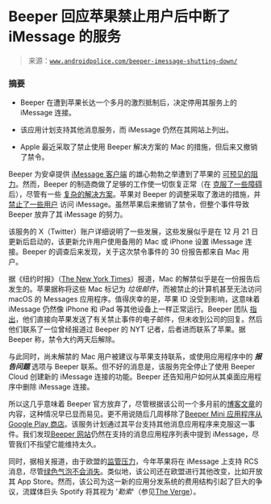 <!--yml

category: 未分类

日期：2024 年 05 月 27 日 15:14:12

-->

# Beeper 回应苹果禁止用户后中断了 iMessage 的服务

> 来源：[`www.androidpolice.com/beeper-imessage-shutting-down/`](https://www.androidpolice.com/beeper-imessage-shutting-down/)

### 摘要

+   Beeper 在遭到苹果长达一个多月的激烈抵制后，决定停用其服务上的 iMessage 连接。

+   该应用计划支持其他消息服务，而 iMessage 仍然在其网站上列出。

+   Apple 最近采取了禁止使用 Beeper 解决方案的 Mac 的措施，但后来又撤销了禁令。

Beeper 为安卓提供 [iMessage 客户端](http://www.androidpolice.com/do-android-users-even-want-imessage/) 的雄心勃勃之举遭到了苹果的 [可预见的阻力](https://www.androidpolice.com/apple-cuts-off-beeper-mini-access-imessage/)。然而，Beeper 的制造商做了足够的工作使一切恢复正常（在 [克服了一些障碍](https://www.androidpolice.com/beeper-mini-back-no-phone-numbers-b/) 后），尽管有一些 [复杂的解决方案](https://www.androidpolice.com/beeper-last-ditch-effort-imessage-android/)。苹果对 Beeper 的调整采取了激进的措施，并 [禁止了一些用户](https://www.androidpolice.com/apple-beeper-imessage-banhammer/) 访问 iMessage。虽然苹果后来撤销了禁令，但整个事件导致 Beeper 放弃了其 iMessage 的努力。

该服务的 X（Twitter）账户详细说明了一些发展，这些发展似乎是在 12 月 21 日更新后启动的，该更新允许用户使用备用的 Mac 或 iPhone 设置 iMessage 连接。Beeper 的调查后来发现，关于这次禁令事件的 30 份报告都来自 Mac 用户。

据《纽约时报》（[The New York Times](https://www.nytimes.com/2024/01/26/technology/apple-messaging-crackdown-beeper.html)）报道，Mac 的解禁似乎是在一份报告后发生的。苹果据称将这些 Mac 标记为 *垃圾邮件*，而被禁止的计算机甚至无法访问 macOS 的 Messages 应用程序。值得庆幸的是，苹果 ID 没受到影响，这意味着 iMessage 仍然像 iPhone 和 iPad 等其他设备上一样正常运行。Beeper 团队 [指出](https://twitter.com/onbeeper/status/1750932040130961465)，他们直接向苹果发送了有关禁止事件的电子邮件，但未收到公司的回复。然后他们联系了一位曾经报道过 Beeper 的 NYT 记者，后者进而联系了苹果。据 Beeper 称，禁令大约两天后解除。

与此同时，尚未解禁的 Mac 用户被建议与苹果支持联系，或使用应用程序中的 ***报告问题*** 选项与 Beeper 联系。但不好的消息是，该服务完全停止了使用 Beeper Cloud 创建新的 iMessage 连接的功能。Beeper 还告知用户如何从其桌面应用程序中删除 iMessage 连接。

所以这几乎意味着 Beeper 官方放弃了，尽管根据该公司一个多月前的[博客文章](https://blog.beeper.com/p/beeper-moving-forward)的内容，这种情况早已显而易见。更不用说随后几周移除了[Beeper Mini 应用程序从 Google Play 商店](https://www.androidpolice.com/beeper-mini-removed-from-play-store/)。该服务计划通过其平台支持其他消息应用程序来克服这一事件。我们发现[Beeper 网站](https://www.beeper.com/)仍然在支持的消息应用程序列表中提到 iMessage，尽管我们不指望它能维持太久。

同时，据相关报道，由于欧盟的[监管压力](https://www.androidpolice.com/google-letter-eu-force-imessage-work-better-with-android/)，今年苹果将在 iMessage 上支持 RCS 消息，尽管[绿色气泡不会消失](http://www.androidpolice.com/apple-rcs-imessage-b/)。类似地，该公司还在欧盟进行其他改变，比如开放其 App Store。然而，该公司为这一新的应用分发系统的费用结构引起了巨大的争议，流媒体巨头 Spotify 将其视为 '*勒索*'（参见[The Verge](https://www.theverge.com/2024/1/26/24052162/spotify-apple-app-store-tax-eu-dma)）。
